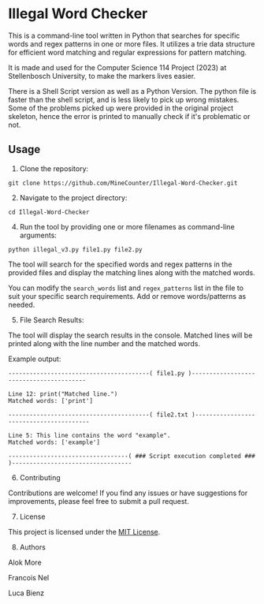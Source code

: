 # Illegal Word Checker

This is a command-line tool written in Python that searches for specific words and regex patterns in one or more files. It utilizes a trie data structure for efficient word matching and regular expressions for pattern matching.

It is made and used for the Computer Science 114 Project (2023) at Stellenbosch University, to make the markers lives easier.

There is a Shell Script version as well as a Python Version. The python file is faster than the shell script, and is less likely to pick up wrong mistakes.
Some of the problems picked up were provided in the original project skeleton, hence the error is printed to manually check if it's problematic or not.

## Usage

1. Clone the repository:

```git clone https://github.com/MineCounter/Illegal-Word-Checker.git```


2. Navigate to the project directory:

```cd Illegal-Word-Checker```


4. Run the tool by providing one or more filenames as command-line arguments:

```python illegal_v3.py file1.py file2.py```


The tool will search for the specified words and regex patterns in the provided files and display the matching lines along with the matched words.


You can modify the `search_words` list and `regex_patterns` list in the file to suit your specific search requirements. Add or remove words/patterns as needed.

5. File Search Results:

The tool will display the search results in the console. Matched lines will be printed along with the line number and the matched words.

Example output:
```
----------------------------------------( file1.py )----------------------------------------

Line 12: print("Matched line.")
Matched words: ['print']

----------------------------------------( file2.txt )----------------------------------------

Line 5: This line contains the word "example".
Matched words: ['example']

----------------------------------( ### Script execution completed ### )----------------------------------
```

6. Contributing

Contributions are welcome! If you find any issues or have suggestions for improvements, please feel free to submit a pull request.

7. License

This project is licensed under the [MIT License](LICENSE).

8. Authors

Alok More

Francois Nel

Luca Bienz
